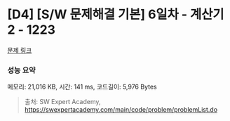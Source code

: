 # [D4] [S/W 문제해결 기본] 6일차 - 계산기2 - 1223 

[문제 링크](https://swexpertacademy.com/main/code/problem/problemDetail.do?contestProbId=AV14nnAaAFACFAYD) 

### 성능 요약

메모리: 21,016 KB, 시간: 141 ms, 코드길이: 5,976 Bytes



> 출처: SW Expert Academy, https://swexpertacademy.com/main/code/problem/problemList.do
